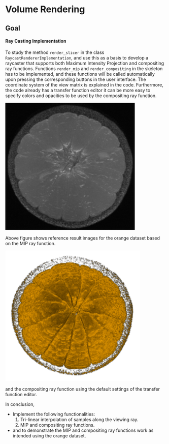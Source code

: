 # Volume Rendering

## Goal

#### Ray Casting Implementation

To study the method ```render_slicer``` in the class ```RaycastRendererImplementation```, and use this as a basis to develop a raycaster that supports both Maximum Intensity Projection and compositing ray functions. Functions ```render_mip``` and ```render_compositing``` in the skeleton has to be implemented, and these functions will be called automatically upon pressing the corresponding buttons in the user interface. The coordinate system of the view matrix is explained in the code. Furthermore, the code already has a transfer function editor it can be more easy to specify colors and opacities to be used by the compositing ray function. 

![mip](/img/mip.png)

Above figure shows reference result images for the orange dataset based on the MIP ray function.

![mip](/img/crf.png)

and the compositing ray function using the default settings of the transfer function editor.

In conclusion,

- Implement the following functionalities:
  1. Tri-linear interpolation of samples along the viewing ray.
  2. MIP and compositing ray functions.
- and to demonstrate the MIP and compositing ray functions work as intended using the orange dataset.


